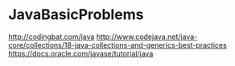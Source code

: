 # JavaBasicProblems
http://codingbat.com/java
http://www.codejava.net/java-core/collections/18-java-collections-and-generics-best-practices
https://docs.oracle.com/javase/tutorial/java
